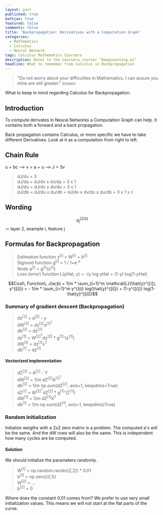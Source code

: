 ```yaml
---
layout: post
published: true
mathjax: true
featured: false
comments: false
title: 'Backpropagation: Derivatives with a Computation Graph'
categories:
  - Mathematics
  - Calculus
  - Neural Network
tags: Calculus Mathematics Coursera
description: Notes to the Coursera courser "DeepLearning.ai"
headline: What to remember from Calculus in Backpropagation
---
```

>&quot;Do not worry about your difficulties in Mathematics. I can assure you mine are still greater.&quot;
><small><cite title="Einstein">Einstein</cite></small>

What to keep in mind regarding Calculus for Backpropagation.

## Introduction
To compute derivates in Neural Networks a Computation Graph can help. It contains both a forward and a back propagation.

Back propagation contains Calculus, or more specific we have to take different Derivatives. Look at it as a computation from right to left.

## Chain Rule
u = bc --> v = a + u --> J = 3v

>dJ/dv = 3 <br>
>dJ/da = dJ/dv x dv/da = 3 x 1 <br>
>dJ/du = dJ/dv x dv/du = 3 x 1 <br>
>dJ/db = dJ/du x du/db = dJ/dv x dv/du x du/db = 3 x 1 x c <br>

## Wording
$$a_j^{[2](i)} $$ := layer 2, example i, feature j

## Formulas for Backpropagation
>Estimation function z<sup>[i]</sup> = W<sup>[i]</sup> + b<sup>[i]</sup><br>
>Sigmoid function g<sup>[i]</sup> = 1 / 1+e<sup>-z</sup><br>
>Node a<sup>[i]</sup> = g<sup>[i]</sup>(z<sup>[i]</sup>)<br>
>Loss (error) function L(yHat, y) = -(y log yHat + (1-y) log(1-yHat)<br>

$$Cost\, Function\, J(w,b) = 1/m * \sum_{i=1}^m \mathcal{L}(\hat{y}^{[i]}, y^{[i]}) = - 1/m * \sum_{i=1}^m y^{(i)} log(\hat{y}^{[i]}) + (1-y^{[i]}) log(1-\hat{y}^{[i]})$$

### Summary of gradient descent (Backpropagation)
>dz<sup>[2]</sup> = a<sup>[2]</sup> - y <br>
>dW<sup>[2]</sup> = dz<sup>[2]</sup>a<sup>[1]<sup>T</sup> </sup> <br>
>db<sup>[2]</sup> = dz<sup>[2]</sup> <br>
dz<sup>[1]</sup> = W<sup>[2]<sup>T</sup></sup>dz<sup>[2]</sup> * g<sup>[1]</sup>'(z<sup>[1]</sup>) <br>
dW<sup>[1]</sup> = dz<sup>[1]</sup>x<sup>T</sup> <br>
db<sup>[1]</sup> = dz<sup>[1]</sup> <br>

#### Vectorized implementation
>dZ<sup>[2]</sup> = A<sup>[2]</sup> - Y <br>
>dW<sup>[2]</sup> = 1/m dZ<sup>[2]</sup>A<sup>[1]<sup>T</sup></sup> <br>
db<sup>[2]</sup> = 1/m np.sum(dZ<sup>[2]</sup>, axis=1, keepdims=True)<br>
dZ<sup>[1]</sup> = W<sup>[2]<sup>T</sup></sup>dZ<sup>[2]</sup> * g<sup>[1]</sup>'(Z<sup>[1]</sup>)<br>
dW<sup>[1]</sup> = 1/m dZ<sup>[1]</sup>X<sup>T</sup><br>
db<sup>[1]</sup> = 1/m np.sum(dZ<sup>[1]</sup>, axis=1, keepdims)True)<br>

### Random Initialization
Initialize weigths with a 2x2 zero matrix is a problem. The computed a's will be the same. And the dW rows will also be the same. This is independent how many cycles are be computed.

#### Solution
We should initialize the parameters randomly.
>W<sup>[1]</sup> = np.random.randn((2,2)) * 0.01<br>
>b<sup>[1]</sup> = np.zero((2,1))<br>
>W<sup>[2]</sup> = ...<br>
>b<sup>[2]</sup> = 0<br>

Where does the constant 0.01 comes from? We prefer to use very small initialization values. This means we will not start at the flat parts of the curve.
